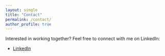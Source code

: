 ```yaml
---
layout: single
title: "Contact"
permalink: /contact/
author_profile: true
---
```


Interested in working together? Feel free to connect with me on LinkedIn:

- [LinkedIn](https://www.linkedin.com/in/cmotola/)
